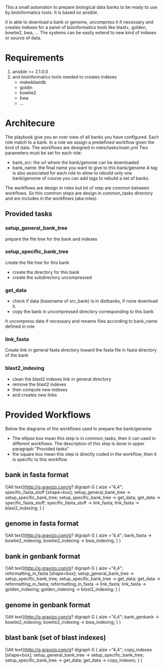 This a small automaton to prepare biological data banks to be ready to use by bioinformatics tools.
It is based on ansible.

It is able to download a bank or genome, uncompress it if necessary and creates indexes for a panel of
bioinformatics tools like blast+, golden, bowtie2, bwa, ...
The systems can be easily extend to new kind of indexes or source of data.

# Requirements

 1. ansible >= 2.1.0.0
 2. and bioinformatics tools needed to creates indexes 
    * makeblastdb
    * goldin
    * bowtie2
    * bwa
    * ...
 
# Architecure

The playbook give you an over view of all banks you have configured. 
Each role match to a bank.
In a role we assign a predefined workflow given the kind of data.
The workflows are designed in roles/tasks/main.yml
Two parameters must be set for each  role:
* bank_src: the url where the bank/genome can be downloaded
* bank_name: the final name you want to give to this bank/genome 
A tag is also associated for each role to allow to rebuild only one bank/genome
of course you can add tags to rebuild a set of banks.

The workflows are design in roles but lot of step are common between workflows.
So this common steps are design in common_tasks directory and are includes in the workflows (aka roles).
 
## Provided tasks

### setup_general_bank_tree

prepare the file tree for the bank and indexes 

### setup_specific_bank_tree

create the file tree for this bank
 * create the directory for this bank
 * create the subdirectory uncompressed

### get_data

* check if data (basename of src_bank) is in distbanks, if none download it.
* copy the bank in uncompressed directory corresponding to this bank

It uncompress data if necessary and rename files according to bank_name
defined in role

### link_fasta

Create link in general fasta directory toward the fasta file in fasta directory of the bank

### blast2_indexing

* clean the blast2 indexes link in general directory
* remove the blast2 indexes
* then compute new indexes
* and creates new links


# Provided Workflows

Below the diagrams of the workflows used to prepare the bank/genome
* The ellipse box mean this step is in common_tasks, then it can used in different workflows. 
  The description of this step is done in upper paragraph "Provided tasks"
* the square box mean this step is directly coded in the workflow, then it is specific to this workflow.

## bank in fasta format

![Alt text](http://g.gravizo.com/g?
  digraph G {
  aize ="4,4";
  specific_fasta_stuff [shape=box];
  setup_general_bank_tree -> setup_specific_bank_tree;
  setup_specific_bank_tree -> get_data;
  get_data -> specific_fasta_stuff;
  specific_fasta_stuff -> link_fasta;
  link_fasta -> blast2_indexing;
  }
)

## genome in fasta format
![Alt text](http://g.gravizo.com/g?
  digraph G {
  aize ="4,4";
  bank_fasta -> bowtie2_indexing;
  bowtie2_indexing -> bwa_indexing;
  }
)
  
## bank in genbank format
![Alt text](http://g.gravizo.com/g?
  digraph G {
  aize ="4,4";
  reformatting_in_fasta [shape=box];
  setup_general_bank_tree -> setup_specific_bank_tree;
  setup_specific_bank_tree -> get_data;
  get_data -> reformatting_in_fasta;
  reformatting_in_fasta -> link_fasta;
  link_fasta -> golden_indexing;
  golden_indexing -> blast2_indexing;
  }
)
  
## genome in genbank format

![Alt text](http://g.gravizo.com/g?
  digraph G {
  aize ="4,4";
  bank_genkank -> bowtie2_indexing;
  bowtie2_indexing -> bwa_indexing;
  }
)

## blast bank (set of blast indexes)

![Alt text](http://g.gravizo.com/g?
  digraph G {
  aize ="4,4";
  copy_indexes [shape=box];
  setup_general_bank_tree -> setup_specific_bank_tree;
  setup_specific_bank_tree -> get_data;
  get_data -> copy_indexes;
  }
)